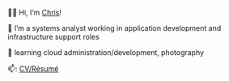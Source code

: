 👋🏽 Hi, I’m [Chris](https://www.linkedin.com/in/chrisevega/)!

👀 I’m a systems analyst working in application development and infrastructure support roles

🌱 learning cloud administration/development, photography

📫: [CV/Résumé](https://chris-vega.github.io/cv/)

<!---
chris-vega/chris-vega is a ✨ special ✨ repository because its `README.md` (this file) appears on your GitHub profile.
You can click the Preview link to take a look at your changes.
--->
